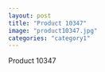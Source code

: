 ```yaml
---
layout: post
title: "Product 10347"
image: "product10347.jpg"
categories: "category1"
---
```

Product 10347
